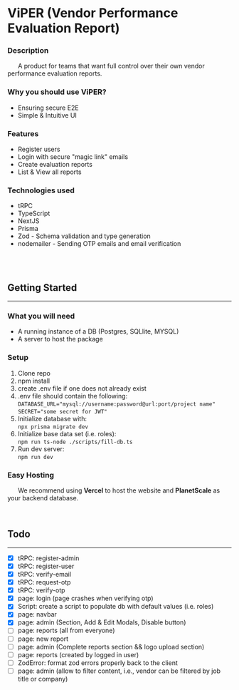 # ViPER (Vendor Performance Evaluation Report)

### Description
&nbsp;&nbsp;&nbsp;&nbsp;&nbsp;&nbsp;A product for teams that want full control over their own vendor performance evaluation reports.

### Why you should use ViPER?
* Ensuring secure E2E
* Simple & Intuitive UI

### Features
* Register users
* Login with secure "magic link" emails
* Create evaluation reports
* List & View all reports


### Technologies used
* tRPC
* TypeScript
* NextJS
* Prisma
* Zod - Schema validation and type generation
* nodemailer - Sending OTP emails and email verification


<br><br>

## Getting Started
___
### What you will need
* A running instance of a DB (Postgres, SQLlite, MYSQL)
* A server to host the package

### Setup
1. Clone repo
2. npm install
3. create .env file if one does not already exist
4. .env file should contain the following: <br>
`DATABASE_URL="mysql://username:password@url:port/project name"`<br>
`SECRET="some secret for JWT"`
5. Initialize database with: <br>
`npx prisma migrate dev`
6. Initialize base data set (i.e. roles): <br>
`npm run ts-node ./scripts/fill-db.ts`
7. Run dev server: <br>
`npm run dev`

### Easy Hosting
&nbsp;&nbsp;&nbsp;&nbsp;&nbsp;&nbsp;We recommend using **Vercel** to host the website and **PlanetScale** as your backend database.

<br>

## Todo
___
- [x] tRPC: register-admin
- [x] tRPC: register-user
- [x] tRPC: verify-email
- [x] tRPC: request-otp
- [x] tRPC: verify-otp
- [x] page: login (page crashes when verifying otp)
- [x] Script: create a script to populate db with default values (i.e. roles)
- [x] page: navbar
- [x] page: admin (Section, Add & Edit Modals, Disable button)
- [ ] page: reports (all from everyone)
- [ ] page: new report
- [ ] page: admin (Complete reports section && logo upload section)
- [ ] page: reports (created by logged in user)
- [ ] ZodError: format zod errors properly back to the client
- [ ] page: admin (allow to filter content, i.e., vendor can be filtered by job title or company)